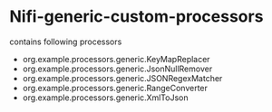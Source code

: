 # Nifi-generic-custom-processors
contains following processors
- org.example.processors.generic.KeyMapReplacer
- org.example.processors.generic.JsonNullRemover
- org.example.processors.generic.JSONRegexMatcher
- org.example.processors.generic.RangeConverter
- org.example.processors.generic.XmlToJson
